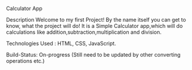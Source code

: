 Calculator App

Description 
Welcome to my first Project! By the name itself you can get to know, what the project will do!
It is a Simple Calculator app,which will do calculations like addition,subtraction,multiplication and division.

Technologies Used :
HTML, CSS, JavaScript.

Build-Status:
On-progress (Still need to be updated by other converting operations etc.)


